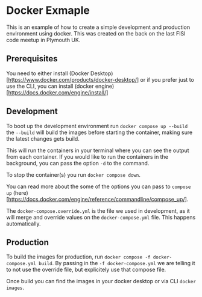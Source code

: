 # Docker Exmaple

This is an example of how to create a simple development and production environment using docker. This was created on the back on the last FISI code meetup in Plymouth UK.


## Prerequisites

You need to either install (Docker Desktop)[https://www.docker.com/products/docker-desktop/] or if you prefer just to use the CLI, you can install (docker engine)[https://docs.docker.com/engine/install/]


## Development

To boot up the development environment run `docker compose up --build` the `--build` will build the images before starting the container, making sure the latest changes gets build.

This will run the containers in your terminal where you can see the output from each container. If you would like to run the containers in the background, you can pass the option `-d` to the command.

To stop the container(s) you run `docker compose down`.

You can read more about the some of the options you can pass to `compose up` (here)[https://docs.docker.com/engine/reference/commandline/compose_up/].

The `docker-compose.override.yml` is the file we used in development, as it will merge and override values on the `docker-compose.yml` file. This happens automatically.


## Production

To build the images for production, run `docker compose -f docker-compose.yml build`. By passing in the `-f docker-compose.yml` we are telling it to not use the override file, but explicitely use that compose file. 

Once build you can find the images in your docker desktop or via CLI `docker images`.
